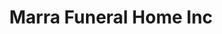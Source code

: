 ---
title: "Marra Funeral Home Inc"
url: /cohoes/marra-funeral-home-inc/
shop: funeral directors
---